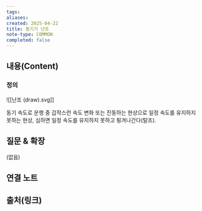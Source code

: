 ```yaml
---
tags:
aliases: 
created: 2025-04-22
title: 동기기 난조
note-type: COMMON
completed: false
---
```


## 내용(Content)

### 정의

![[난조 (draw).svg]]

동기 속도로 운행 중 갑작스런 속도 변화 또는 진동하는 현상으로 일정 속도를 유지하지 못하는 현상, 심하면 일정 속도를 유지하지 못하고 튕겨나간다(탈조).

###


## 질문 & 확장

(없음)

## 연결 노트

## 출처(링크)

